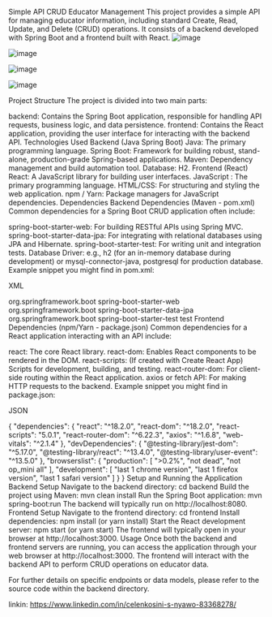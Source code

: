Simple API CRUD Educator Management
This project provides a simple API for managing educator information, including standard Create, Read, Update, and Delete (CRUD) operations. It consists of a backend developed with Spring Boot and a frontend built with React.
![image](https://github.com/user-attachments/assets/e5103c58-57bb-4cd7-9d6b-51cc6b865e73)

![image](https://github.com/user-attachments/assets/0709d4b0-aa78-4185-81f5-4c0c921ea726)

![image](https://github.com/user-attachments/assets/bfaec3df-8cb7-4372-ba6e-81f5f7bc5a6e)

![image](https://github.com/user-attachments/assets/030b3231-5b78-489d-bc69-c4796b3801da)


Project Structure
The project is divided into two main parts:

backend: Contains the Spring Boot application, responsible for handling API requests, business logic, and data persistence.
frontend: Contains the React application, providing the user interface for interacting with the backend API.
Technologies Used
Backend (Java Spring Boot)
Java: The primary programming language.
Spring Boot: Framework for building robust, stand-alone, production-grade Spring-based applications.
Maven: Dependency management and build automation tool.
Database: H2.
Frontend (React)
React: A JavaScript library for building user interfaces.
JavaScript : The primary programming language.
HTML/CSS: For structuring and styling the web application.
npm / Yarn: Package managers for JavaScript dependencies.
Dependencies
Backend Dependencies (Maven - pom.xml)
Common dependencies for a Spring Boot CRUD application often include:

spring-boot-starter-web: For building RESTful APIs using Spring MVC.
spring-boot-starter-data-jpa: For integrating with relational databases using JPA and Hibernate.
spring-boot-starter-test: For writing unit and integration tests.
Database Driver: e.g., h2 (for an in-memory database during development) or mysql-connector-java, postgresql for production database.
Example snippet you might find in pom.xml:

XML

<dependencies>
    <dependency>
        <groupId>org.springframework.boot</groupId>
        <artifactId>spring-boot-starter-web</artifactId>
    </dependency>
    <dependency>
        <groupId>org.springframework.boot</groupId>
        <artifactId>spring-boot-starter-data-jpa</artifactId>
    </dependency>
    <dependency>
        <groupId>org.springframework.boot</groupId>
        <artifactId>spring-boot-starter-test</artifactId>
        <scope>test</scope>
    </dependency>
</dependencies>
Frontend Dependencies (npm/Yarn - package.json)
Common dependencies for a React application interacting with an API include:

react: The core React library.
react-dom: Enables React components to be rendered in the DOM.
react-scripts: (If created with Create React App) Scripts for development, building, and testing.
react-router-dom: For client-side routing within the React application.
axios or fetch API: For making HTTP requests to the backend.
Example snippet you might find in package.json:

JSON

{
  "dependencies": {
    "react": "^18.2.0",
    "react-dom": "^18.2.0",
    "react-scripts": "5.0.1",
    "react-router-dom": "^6.22.3",
    "axios": "^1.6.8",
    "web-vitals": "^2.1.4"
  },
  "devDependencies": {
    "@testing-library/jest-dom": "^5.17.0",
    "@testing-library/react": "^13.4.0",
    "@testing-library/user-event": "^13.5.0"
  },
  "browserslist": {
    "production": [
      ">0.2%",
      "not dead",
      "not op_mini all"
    ],
    "development": [
      "last 1 chrome version",
      "last 1 firefox version",
      "last 1 safari version"
    ]
  }
}
Setup and Running the Application
Backend Setup
Navigate to the backend directory: cd backend
Build the project using Maven: mvn clean install
Run the Spring Boot application: mvn spring-boot:run The backend will typically run on http://localhost:8080.
Frontend Setup
Navigate to the frontend directory: cd frontend
Install dependencies: npm install (or yarn install)
Start the React development server: npm start (or yarn start) The frontend will typically open in your browser at http://localhost:3000.
Usage
Once both the backend and frontend servers are running, you can access the application through your web browser at http://localhost:3000. The frontend will interact with the backend API to perform CRUD operations on educator data.

For further details on specific endpoints or data models, please refer to the source code within the backend directory.

linkin: https://www.linkedin.com/in/celenkosini-s-nyawo-83368278/

